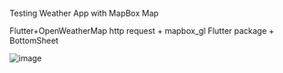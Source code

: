 Testing Weather App with MapBox Map

Flutter+OpenWeatherMap http request + mapbox_gl Flutter package + BottomSheet

![image](https://user-images.githubusercontent.com/30658712/133744871-66b780f0-4779-4fac-9dc6-5a667316dd1c.png)

